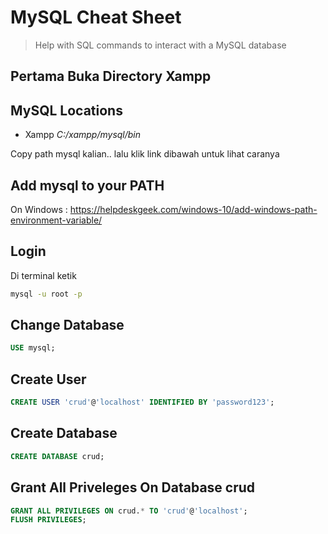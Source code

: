 # MySQL Cheat Sheet

> Help with SQL commands to interact with a MySQL database

## Pertama Buka Directory Xampp

## MySQL Locations
* Xampp           *C:/xampp/mysql/bin*

Copy path mysql kalian..  lalu klik link dibawah untuk lihat caranya

## Add mysql to your PATH

On Windows : https://helpdeskgeek.com/windows-10/add-windows-path-environment-variable/

## Login

Di terminal ketik
```bash
mysql -u root -p
```

## Change Database

```sql
USE mysql;
```

## Create User

```sql
CREATE USER 'crud'@'localhost' IDENTIFIED BY 'password123';
```

## Create Database

```sql
CREATE DATABASE crud;
```

## Grant All Priveleges On Database crud

```sql
GRANT ALL PRIVILEGES ON crud.* TO 'crud'@'localhost';
FLUSH PRIVILEGES;
```
